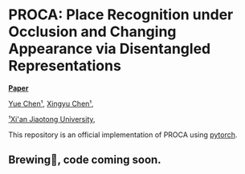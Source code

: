 # PROCA: Place Recognition under Occlusion and Changing Appearance via Disentangled Representations 

**[Paper](https://arxiv.org/pdf/2211.11439.pdf)**

[Yue Chen¹](https://fanegg.github.io/), 
[Xingyu Chen¹](https://rover-xingyu.github.io/), 

[¹Xi'an Jiaotong University](http://en.xjtu.edu.cn/),

This repository is an official implementation of PROCA using [pytorch](https://pytorch.org/). 

## Brewing🍺, code coming soon.
